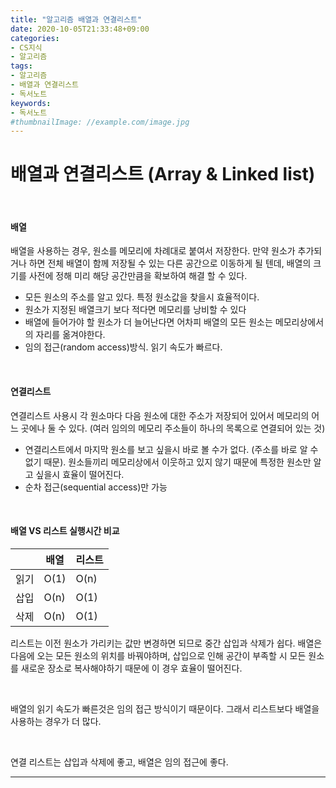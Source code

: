 ```yaml
---
title: "알고리즘 배열과 연결리스트"
date: 2020-10-05T21:33:48+09:00
categories:
- CS지식
- 알고리즘
tags:
- 알고리즘
- 배열과 연결리스트
- 독서노트
keywords:
- 독서노트
#thumbnailImage: //example.com/image.jpg
---
```


<!--more-->
# 배열과 연결리스트  (Array & Linked list)

&nbsp;


#### 배열

배열을 사용하는 경우, 원소를 메모리에 차례대로 붙여서 저장한다. 
만약 원소가 추가되거나 하면 전체 배열이 함께 저장될 수 있는 다른 공간으로 이동하게 될 텐데, 배열의 크기를 사전에 정해 미리 해당 공간만큼을 확보하여 해결 할 수 있다.   

- 모든 원소의 주소를 알고 있다. 특정 원소값을 찾을시 효율적이다.
- 원소가 지정된 배열크기 보다 적다면 메모리를 낭비할 수 있다   
- 배열에 들어가야 할 원소가 더 늘어난다면 어차피 배열의 모든 원소는 메모리상에서의 자리를 옮겨야한다.   
- 임의 접근(random access)방식. 읽기 속도가 빠르다.

&nbsp;

#### 연결리스트

연결리스트 사용시 각 원소마다 다음 원소에 대한 주소가 저장되어 있어서 메모리의 어느 곳에나 둘 수 있다. (여러 임의의 메모리 주소들이 하나의 목록으로 연결되어 있는 것)

- 연결리스트에서 마지막 원소를 보고 싶을시 바로 볼 수가 없다. (주소를 바로 알 수 없기 때문). 원소들끼리 메모리상에서 이웃하고 있지 않기 때문에 특정한 원소만 알고 싶을시 효율이 떨어진다.   
- 순차 접근(sequential access)만 가능


&nbsp;

#### 배열 VS 리스트 실행시간 비교

|   |  배열 | 리스트  |
|---|---|---|
|  읽기 | O(1)   | O(n)   |
| 삽입  |  O(n) | O(1)  |
| 삭제  |  O(n) | O(1)  |

리스트는 이전 원소가 가리키는 값만 변경하면 되므로 중간 삽입과 삭제가 쉽다. 배열은 다음에 오는 모든 원소의 위치를 바꿔야하며, 삽입으로 인해 공간이 부족할 시 모든 원소를 새로운 장소로 복사해야하기 때문에 이 경우 효율이 떨어진다.

&nbsp;

배열의 읽기 속도가 빠른것은 임의 접근 방식이기 때문이다. 그래서 리스트보다 배열을 사용하는 경우가 더 많다.

&nbsp;

연결 리스트는 삽입과 삭제에 좋고, 배열은 임의 접근에 좋다.

-----
